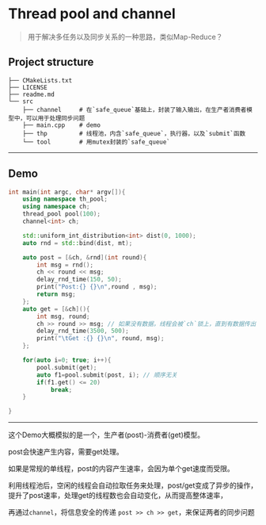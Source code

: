 # Thread pool and channel

> 用于解决多任务以及同步关系的一种思路，类似Map-Reduce？

## Project structure
```shell
├── CMakeLists.txt
├── LICENSE
├── readme.md
└── src
    ├── channel     # 在`safe_queue`基础上，封装了输入输出，在生产者消费者模型中，可以用于处理同步问题
    ├── main.cpp    # demo
    ├── thp         # 线程池，内含`safe_queue`，执行器，以及`submit`函数
    └── tool        # 用mutex封装的`safe_queue`
```

----

## Demo
```cpp
int main(int argc, char* argv[]){
    using namespace th_pool;
    using namespace ch;
    thread_pool pool(100);
    channel<int> ch;

    std::uniform_int_distribution<int> dist(0, 1000);
    auto rnd = std::bind(dist, mt);

    auto post = [&ch, &rnd](int round){
        int msg = rnd();
        ch << round << msg;
        delay_rnd_time(150, 50);
        print("Post:{} {}\n",round , msg);
        return msg;
    };
    auto get = [&ch](){
        int msg, round;
        ch >> round >> msg; // 如果没有数据，线程会被`ch`锁上，直到有数据传出
        delay_rnd_time(3500, 500);
        print("\tGet :{} {}\n", round, msg);
    };

    for(auto i=0; true; i++){
        pool.submit(get);
        auto f1=pool.submit(post, i); // 顺序无关
        if(f1.get() <= 20)
            break;
    }

}
```
----
这个Demo大概模拟的是一个，生产者(post)-消费者(get)模型。

post会快速产生内容，需要get处理。

如果是常规的单线程，post的内容产生速率，会因为单个get速度而受限。

利用线程池后，空闲的线程会自动拉取任务来处理，post/get变成了异步的操作，
提升了post速率，处理get的线程数也会自动变化，从而提高整体速率，

再通过`channel`，将信息安全的传递
`post >> ch >> get`，来保证两者的同步问题

